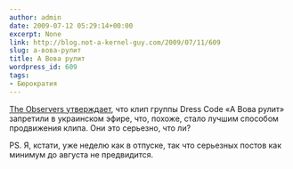 ```yaml
---
author: admin
date: 2009-07-12 05:29:14+00:00
excerpt: None
link: http://blog.not-a-kernel-guy.com/2009/07/11/609
slug: а-вова-рулит
title: А Вова рулит
wordpress_id: 609
tags:
- Бюрократия
---
```


[The Observers утверждает](http://observers.france24.com/en/content/20090123-putin-superhero-banished-ukrainian-airwaves-dress-code-song), что клип группы Dress Code «А Вова рулит» запретили в украинском эфире, что, похоже, стало лучшим способом продвижения клипа. Они это серьезно, что ли?

PS. Я, кстати, уже неделю как в отпуске, так что серьезных постов как минимум до августа не предвидится.
